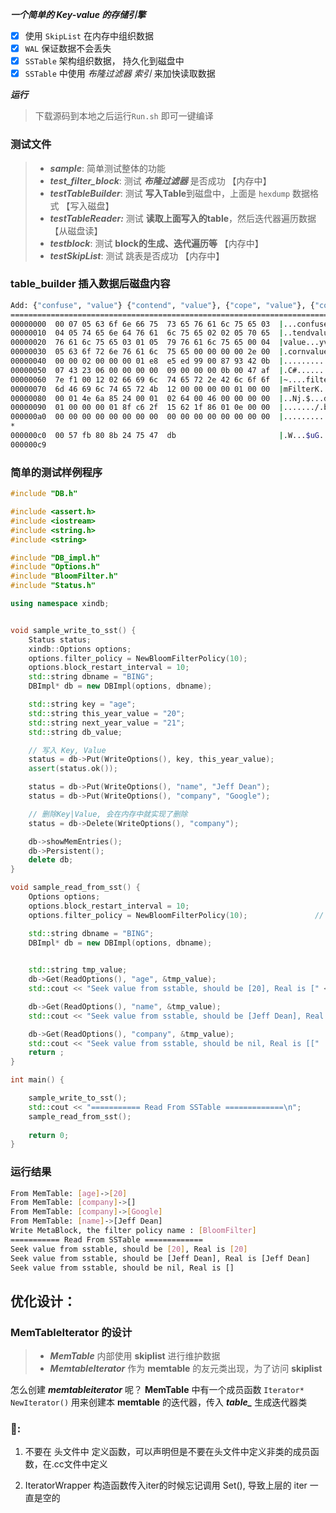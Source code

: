 ***一个简单的 Key-value 的存储引擎***

- [x] 使用 `SkipList` 在内存中组织数据
- [x] `WAL` 保证数据不会丢失
- [x] `SSTable` 架构组织数据， 持久化到磁盘中
- [x] `SSTable` 中使用 *布隆过滤器* *索引* 来加快读取数据

***运行***

> 下载源码到本地之后运行`Run.sh` 即可一键编译

### 测试文件

> - ***sample***: 简单测试整体的功能
> - ***test_filter_block***: 测试 ***布隆过滤器*** 是否成功 【内存中】
> - ***testTableBuilder***: 测试 **写入Table**到磁盘中，上面是 `hexdump` 数据格式 【写入磁盘】
> - ***testTableReader:*** 测试 **读取上面写入的table**，然后迭代器遍历数据 【从磁盘读】
> - ***testblock***: 测试 **block的生成、迭代遍历等** 【内存中】
> - ***testSkipList***: 测试 跳表是否成功 【内存中】

### table_builder 插入数据后磁盘内容

```sh
Add: {"confuse", "value"} {"contend", "value"}, {"cope", "value"}, {"copy", "value"}, {"corn", "value"}	
============================================================================================================
00000000  00 07 05 63 6f 6e 66 75  73 65 76 61 6c 75 65 03  |...confusevalue.|
00000010  04 05 74 65 6e 64 76 61  6c 75 65 02 02 05 70 65  |..tendvalue...pe|
00000020  76 61 6c 75 65 03 01 05  79 76 61 6c 75 65 00 04  |value...yvalue..|
00000030  05 63 6f 72 6e 76 61 6c  75 65 00 00 00 00 2e 00  |.cornvalue......|
00000040  00 00 02 00 00 00 01 e8  e5 ed 99 00 87 93 42 0b  |..............B.|
00000050  07 43 23 06 00 00 00 00  09 00 00 00 0b 00 47 af  |.C#...........G.|
00000060  7e f1 00 12 02 66 69 6c  74 65 72 2e 42 6c 6f 6f  |~....filter.Bloo|
00000070  6d 46 69 6c 74 65 72 4b  12 00 00 00 00 01 00 00  |mFilterK........|
00000080  00 01 4e 6a 85 24 00 01  02 64 00 46 00 00 00 00  |..Nj.$...d.F....|
00000090  01 00 00 00 01 8f c6 2f  15 62 1f 86 01 0e 00 00  |......./.b......|
000000a0  00 00 00 00 00 00 00 00  00 00 00 00 00 00 00 00  |................|
*
000000c0  00 57 fb 80 8b 24 75 47  db                       |.W...$uG.|
000000c9
```



### 简单的测试样例程序

```cpp
#include "DB.h"

#include <assert.h>
#include <iostream>
#include <string.h>
#include <string>

#include "DB_impl.h"
#include "Options.h"
#include "BloomFilter.h"
#include "Status.h"

using namespace xindb;


void sample_write_to_sst() {
    Status status;
    xindb::Options options;
    options.filter_policy = NewBloomFilterPolicy(10);
    options.block_restart_interval = 10;
    std::string dbname = "BING";
    DBImpl* db = new DBImpl(options, dbname);

    std::string key = "age";
    std::string this_year_value = "20";
    std::string next_year_value = "21";
    std::string db_value;

    // 写入 Key, Value
    status = db->Put(WriteOptions(), key, this_year_value);
    assert(status.ok());

    status = db->Put(WriteOptions(), "name", "Jeff Dean");
    status = db->Put(WriteOptions(), "company", "Google");

    // 删除Key|Value, 会在内存中就实现了删除
    status = db->Delete(WriteOptions(), "company");

    db->showMemEntries();
    db->Persistent();
    delete db;
}

void sample_read_from_sst() {
    Options options;
    options.block_restart_interval = 10;
    options.filter_policy = NewBloomFilterPolicy(10);               // 布隆过滤器

    std::string dbname = "BING";
    DBImpl* db = new DBImpl(options, dbname);
    

    std::string tmp_value;
    db->Get(ReadOptions(), "age", &tmp_value);
    std::cout << "Seek value from sstable, should be [20], Real is [" << tmp_value << "]\n";

    db->Get(ReadOptions(), "name", &tmp_value);
    std::cout << "Seek value from sstable, should be [Jeff Dean], Real is [" << tmp_value << "]\n";

    db->Get(ReadOptions(), "company", &tmp_value);
    std::cout << "Seek value from sstable, should be nil, Real is [["    << tmp_value << "]\n";
    return ;
}

int main() {

    sample_write_to_sst();
    std::cout << "=========== Read From SSTable =============\n";
    sample_read_from_sst();
    
    return 0;
}
```

### 运行结果

```sh
From MemTable: [age]->[20]
From MemTable: [company]->[]
From MemTable: [company]->[Google]
From MemTable: [name]->[Jeff Dean]
Write MetaBlock, the filter policy name : [BloomFilter]
=========== Read From SSTable =============
Seek value from sstable, should be [20], Real is [20]
Seek value from sstable, should be [Jeff Dean], Real is [Jeff Dean]
Seek value from sstable, should be nil, Real is []
```



## 优化设计：

### MemTableIterator 的设计

> - ***MemTable*** 内部使用 **skiplist** 进行维护数据
> - ***MemtableIterator*** 作为 **memtable** 的友元类出现，为了访问 **skiplist** 

怎么创建 ***memtableiterator*** 呢？ **MemTable** 中有一个成员函数 `Iterator* NewIterator()` 用来创建本 **memtable** 的迭代器，传入 ***table_*** 生成迭代器类



### 🐛:

1. 不要在 头文件中 定义函数，可以声明但是不要在头文件中定义非类的成员函数，在.cc文件中定义

2. IteratorWrapper 构造函数传入iter的时候忘记调用 Set(), 导致上层的 iter 一直是空的
